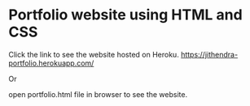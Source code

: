 # Portfolio website using HTML and CSS

Click the link to see the website hosted on Heroku.
https://jithendra-portfolio.herokuapp.com/


Or

open portfolio.html file in browser to see the website.
